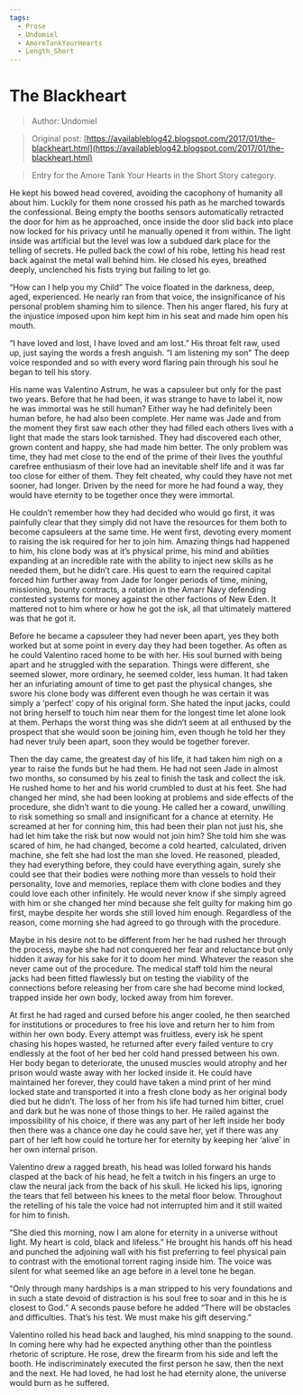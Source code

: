 ```yaml
---
tags:
  - Prose
  - Undomiel
  - AmoreTankYourHearts
  - Length_Short
---
```


# The Blackheart

> Author: Undomiel

> Original post: [https://availableblog42.blogspot.com/2017/01/the-blackheart.html](https://availableblog42.blogspot.com/2017/01/the-blackheart.html)

> Entry for the Amore Tank Your Hearts in the Short Story category.


He kept his bowed head covered, avoiding the cacophony of humanity all about him. Luckily for them none crossed his path as he marched towards the confessional. Being empty the booths sensors automatically retracted the door for him as he approached, once inside the door slid back into place now locked for his privacy until he manually opened it from within. The light inside was artificial but the level was low a subdued dark place for the telling of secrets. He pulled back the cowl of his robe, letting his head rest back against the metal wall behind him. He closed his eyes, breathed deeply, unclenched his fists trying but failing to let go.

“How can I help you my Child” The voice floated in the darkness, deep, aged, experienced. He nearly ran from that voice, the insignificance of his personal problem shaming him to silence. Then his anger flared, his fury at the injustice imposed upon him kept him in his seat and made him open his mouth.

“I have loved and lost, I have loved and am lost.” His  throat felt raw, used up, just saying the words a fresh anguish.
“I am listening my son” The deep voice responded and so with every word flaring pain through his soul he began to tell his story.

His name was Valentino Astrum, he was a capsuleer but only for the past two years. Before that he had been, it was strange to have to label it, now he was immortal was he still human? Either way he had definitely been human before, he had also been complete. Her name was Jade and from the moment they first saw each other they had filled each others lives with a light that made the stars look tarnished. They had discovered each other, grown content and happy, she had made him better. The only problem was time, they had met close to the end of the prime of their lives the youthful carefree enthusiasm of their love had an inevitable shelf life and it was far too close for either of them. They felt cheated, why could they have not met sooner, had longer. Driven by the need for more he had found a way, they would have eternity to be together once they were immortal.

He couldn’t remember how they had decided who would go first, it was painfully clear that they simply did not have the resources for them both to become capsuleers at the same time. He went first, devoting every moment to raising the isk required for her to join him. Amazing things had happened to him, his clone body was at it’s physical prime, his mind and abilities expanding at an incredible rate with the ability to inject new skills as he needed them, but he didn’t care. His quest to earn the required capital forced him further away from Jade for longer periods of time, mining, missioning, bounty contracts, a rotation in the Amarr Navy defending contested systems for money against the other factions of New Eden. It mattered not to him where or how he got the isk, all that ultimately mattered was  that he got it.

Before he became a capsuleer they had never been apart, yes they both worked but at some point in every day they had been together. As often as he could Valentino raced home to be with her. His soul burned with being apart and he struggled with the separation. Things were different, she seemed slower, more ordinary, he seemed colder, less human. It had taken her an infuriating amount of time to get past the physical changes, she swore his clone body was different even though he was certain it was simply a ‘perfect’ copy of his original form. She hated the input jacks, could not bring herself to touch him near them for the longest time let alone look at them. Perhaps the worst thing was she didn’t seem at all enthused by the prospect that she would soon be joining him, even though he told her they had never truly been apart, soon they would be together forever.

Then the day came, the greatest day of his life, it had taken him nigh on a year to raise the funds but he had them. He had not seen Jade in almost two months, so consumed by his zeal to finish the task and collect the isk. He rushed home to her and his world crumbled to dust at his feet. She had changed her mind, she had been looking at problems and side effects of the procedure, she didn’t want to die young. He called her a coward, unwilling to risk something so small and insignificant for a chance at eternity. He screamed at her for conning him, this had been their plan not just his, she had let him take the risk but now would not join him? She told him she was scared of him, he had changed, become a cold hearted, calculated, driven machine, she felt she had lost the man she loved. He reasoned, pleaded, they had everything before, they could have everything again, surely she could see that their bodies were nothing more than vessels to hold their personality, love and memories, replace them with clone bodies and they could love each other infinitely. He would never know if she simply agreed with him or she changed her mind because she felt guilty for making him go first, maybe despite her words she still loved him enough. Regardless of the reason, come morning she had agreed to go through with the procedure.

Maybe in his desire not to be different from her he had rushed her through the process, maybe she had not conquered her fear and reluctance but only hidden it away for his sake for it to doom her mind. Whatever the reason she never came out of the procedure. The medical staff told him the neural jacks had been fitted flawlessly but on testing the viability of the connections before releasing her from care she had become mind locked, trapped inside her own body, locked away from him forever. 

At first he had raged  and cursed before his anger cooled, he then searched for institutions or procedures to free his love and return her to him from within her own body. Every attempt was fruitless, every isk he spent chasing his hopes wasted, he returned after every failed venture to cry endlessly at the foot of her bed her cold hand pressed between his own. Her body began to deteriorate, the unused muscles would atrophy and her prison would waste away with her locked inside it. He could have maintained her forever, they could have taken a mind print of her mind locked state and transported it into a fresh clone body as her original body died but he didn’t. The loss of her from his life had turned him bitter, cruel and dark but he was none of those things to her. He railed against the impossibility of his choice, if there was any part of her left inside her body then there was a chance one day he could save her, yet if there was any part of her left how could he torture her for eternity by keeping her ‘alive’ in her own internal prison.

Valentino drew a ragged breath, his head was lolled forward his hands clasped at the back of his head, he felt a twitch in his fingers an urge to claw the neural jack from the back of his skull. He licked his lips, ignoring the tears that fell between his knees to the metal floor below. Throughout the retelling of his tale the voice had not interrupted him and it still waited for him to finish.

“She died this morning, now I am alone for eternity in a universe without light. My heart is cold, black and lifeless.” He brought his hands off his head and punched the adjoining wall with his fist preferring to feel physical pain to contrast with the emotional torrent raging inside him. The voice was silent for what seemed like an age before in a level tone he began.

“Only through many hardships is a man stripped to his very foundations and in such a state devoid of distraction is his soul free to soar and in this he is closest to God.” A seconds pause before he added “There will be obstacles and difficulties. That’s his test. We must make his gift deserving.”

Valentino rolled his head back and laughed, his mind snapping to the sound. In coming here why had he expected anything other than the pointless rhetoric of scripture. He rose, drew the firearm from his side and left the booth. He indiscriminately executed the first person he saw, then the next and the next. He had loved, he had lost he had eternity alone, the universe would burn as he suffered.
